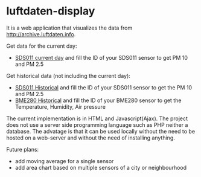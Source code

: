 # luftdaten-display
It is a web application that visualizes the data from http://archive.luftdaten.info.

Get data for the current day:
  * [SDS011 current day](https://toncho11.github.io/luftdaten-display/get_SDS011_current_day_single_sensor_data.html) and fill the ID of your SDS011 sensor to get PM 10 and PM 2.5
  
Get historical data (not including the current day):
  * [SDS011 Historical](https://toncho11.github.io/luftdaten-display/get_SDS011_single_sensor_data.html) and fill the ID of your SDS011 sensor to get the PM 10 and PM 2.5
  * [BME280 Historical](https://toncho11.github.io/luftdaten-display/get_BME280_single_sensor_data.html) and fill the ID of your BME280 sensor to get the Temperature, Humidity, Air pressure

The current implementation is in HTML and Javascript(Ajax). The project does not use a server side programming language such as PHP neither a database. The advatage is that it can be used locally without the need to be hosted on a web-server and without the need of installing anything.

Future plans:
  * add moving average for a single sensor
  * add area chart based on multiple sensors of a city or neighbourhood 
